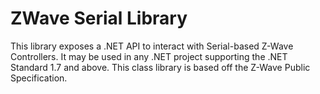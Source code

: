﻿# ZWave Serial Library

This library exposes a .NET API to interact with Serial-based Z-Wave Controllers. 
It may be used in any .NET project supporting the .NET Standard 1.7 and above. 
This class library is based off the Z-Wave Public Specification.